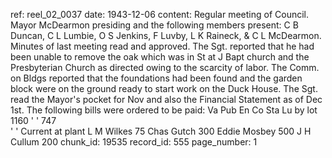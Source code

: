 ref: reel_02_0037
date: 1943-12-06
content: Regular meeting of Council. Mayor McDearmon presiding and the following members present: C B Duncan, C L Lumbie, O S Jenkins, F Luvby, L K Raineck, & C L McDearmon.
Minutes of last meeting read and approved. The Sgt. reported that he had been unable to remove the oak which was in St at J Bapt church and the Presbyterian Church as directed owing to the scarcity of labor. The Comm. on Bldgs reported that the foundations had been found and the garden block were on the ground ready to start work on the Duck House.
The Sgt. read the Mayor's pocket for Nov and also the Financial Statement as of Dec 1st. The following bills were ordered to be paid:
Va Pub En Co Sta Lu by lot 1160
   ' '         747  
   ' '         Current at plant
L M Wilkes  75
Chas Gutch  300
Eddie Mosbey 500
J H Cullum 200
chunk_id: 19535
record_id: 555
page_number: 1

